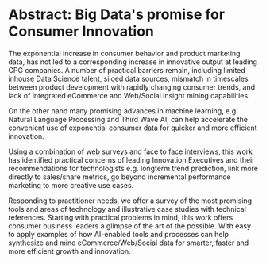 # Abstract: Big Data's promise for Consumer Innovation

The exponential increase in consumer behavior and product marketing data, has not led to a corresponding increase in innovative output at leading CPG companies. A number of practical barriers remain, including limited inhouse Data Science talent, siloed data sources, mismatch in timescales between product development with rapidly changing consumer trends, and lack of integrated eCommerce and Web/Social insight mining capabilities.

On the other hand many promising advances in machine learning, e.g. Natural Language Processing and Third Wave AI, can help accelerate the convenient use of exponential consumer data for quicker and more efficient innovation.

Using a combination of web surveys and face to face interviews, this work has identified practical concerns of leading Innovation Executives and their recommendations for technologists e.g. longterm trend prediction, link more directly to sales/share metrics, go beyond incremental performance marketing to more creative use cases.

Responding to practitioner needs, we offer a survey of the most promising tools and areas of technology and illustrative case studies with technical references. Starting with practical problems in mind, this work offers consumer business leaders a glimpse of the art of the possible. With easy to apply examples of how AI-enabled tools and processes can help synthesize and mine eCommerce/Web/Social data for smarter, faster and more efficient growth and innovation.

